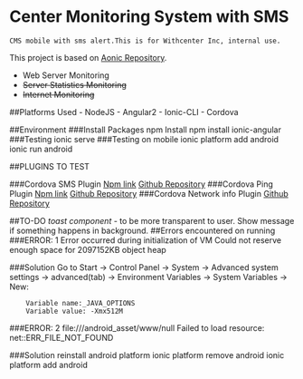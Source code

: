 # Center Monitoring System with SMS
    CMS mobile with sms alert.This is for Withcenter Inc, internal use.
This project is based on [Aonic Repository](https://github.com/thruthesky/aonic).
* Web Server Monitoring
* ~~Server Statistics Monitoring~~
* ~~Internet Monitoring~~

##Platforms Used
    - NodeJS
    - Angular2
    - Ionic-CLI
    - Cordova

##Environment
###Install Packages
    npm Install
    npm install ionic-angular
###Testing
    ionic serve
###Testing on mobile
    ionic platform add android
    ionic run android

##PLUGINS TO TEST

###Cordova SMS Plugin
[Npm link](https://www.npmjs.com/package/cordova-sms-plugin)
[Github Repository](https://github.com/cordova-sms/cordova-sms-plugin)
###Cordova Ping Plugin
[Npm link](https://www.npmjs.com/package/cordova-plugin-ping)
[Github Repository](https://github.com/t1st3/cordova-plugin-ping)
###Cordova Network info Plugin
[Github Repository](https://github.com/apache/cordova-plugin-network-information)

##TO-DO
*toast component* - to be more transparent to user.
            Show message if something happens in background.
##Errors encountered on running
###ERROR: 1
        Error occurred during initialization of VM
        Could not reserve enough space for 2097152KB object heap

###Solution
        Go to Start → Control Panel → System → Advanced system settings → advanced(tab) → Environment Variables → System Variables → New:

        Variable name:_JAVA_OPTIONS
        Variable value: -Xmx512M

###ERROR: 2
        file:///android_asset/www/null 
        Failed to load resource: net::ERR_FILE_NOT_FOUND

###Solution
    reinstall android platform
        ionic platform remove android
        ionic platform add android